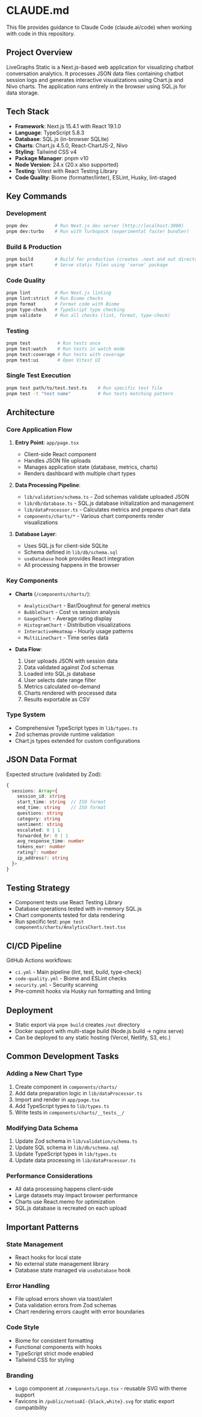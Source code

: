 # CLAUDE.md

This file provides guidance to Claude Code (claude.ai/code) when working with code in this repository.

## Project Overview

LiveGraphs Static is a Next.js-based web application for visualizing chatbot conversation analytics. It processes JSON data files containing chatbot session logs and generates interactive visualizations using Chart.js and Nivo charts. The application runs entirely in the browser using SQL.js for data storage.

## Tech Stack

- **Framework**: Next.js 15.4.1 with React 19.1.0
- **Language**: TypeScript 5.8.3
- **Database**: SQL.js (in-browser SQLite)
- **Charts**: Chart.js 4.5.0, React-ChartJS-2, Nivo
- **Styling**: Tailwind CSS v4
- **Package Manager**: pnpm v10
- **Node Version**: 24.x (20.x also supported)
- **Testing**: Vitest with React Testing Library
- **Code Quality**: Biome (formatter/linter), ESLint, Husky, lint-staged

## Key Commands

### Development
```bash
pnpm dev          # Run Next.js dev server (http://localhost:3000)
pnpm dev:turbo    # Run with Turbopack (experimental faster bundler)
```

### Build & Production
```bash
pnpm build        # Build for production (creates .next and out directories)
pnpm start        # Serve static files using 'serve' package
```

### Code Quality
```bash
pnpm lint         # Run Next.js linting
pnpm lint:strict  # Run Biome checks
pnpm format       # Format code with Biome
pnpm type-check   # TypeScript type checking
pnpm validate     # Run all checks (lint, format, type-check)
```

### Testing
```bash
pnpm test          # Run tests once
pnpm test:watch    # Run tests in watch mode
pnpm test:coverage # Run tests with coverage
pnpm test:ui       # Open Vitest UI
```

### Single Test Execution
```bash
pnpm test path/to/test.test.ts    # Run specific test file
pnpm test -t "test name"          # Run tests matching pattern
```

## Architecture

### Core Application Flow

1. **Entry Point**: `app/page.tsx`
   - Client-side React component
   - Handles JSON file uploads
   - Manages application state (database, metrics, charts)
   - Renders dashboard with multiple chart types

2. **Data Processing Pipeline**:
   - `lib/validation/schema.ts` - Zod schemas validate uploaded JSON
   - `lib/db/database.ts` - SQL.js database initialization and management
   - `lib/dataProcessor.ts` - Calculates metrics and prepares chart data
   - `components/charts/*` - Various chart components render visualizations

3. **Database Layer**:
   - Uses SQL.js for client-side SQLite
   - Schema defined in `lib/db/schema.sql`
   - `useDatabase` hook provides React integration
   - All processing happens in the browser

### Key Components

- **Charts** (`/components/charts/`):
  - `AnalyticsChart` - Bar/Doughnut for general metrics
  - `BubbleChart` - Cost vs session analysis
  - `GaugeChart` - Average rating display
  - `HistogramChart` - Distribution visualizations
  - `InteractiveHeatmap` - Hourly usage patterns
  - `MultiLineChart` - Time series data

- **Data Flow**:
  1. User uploads JSON with session data
  2. Data validated against Zod schemas
  3. Loaded into SQL.js database
  4. User selects date range filter
  5. Metrics calculated on-demand
  6. Charts rendered with processed data
  7. Results exportable as CSV

### Type System

- Comprehensive TypeScript types in `lib/types.ts`
- Zod schemas provide runtime validation
- Chart.js types extended for custom configurations

## JSON Data Format

Expected structure (validated by Zod):
```typescript
{
  sessions: Array<{
    session_id: string
    start_time: string  // ISO format
    end_time: string    // ISO format
    questions: string
    category: string
    sentiment: string
    escalated: 0 | 1
    forwarded_hr: 0 | 1
    avg_response_time: number
    tokens_eur: number
    rating?: number
    ip_address?: string
  }>
}
```

## Testing Strategy

- Component tests use React Testing Library
- Database operations tested with in-memory SQL.js
- Chart components tested for data rendering
- Run specific test: `pnpm test components/charts/AnalyticsChart.test.tsx`

## CI/CD Pipeline

GitHub Actions workflows:
- `ci.yml` - Main pipeline (lint, test, build, type-check)
- `code-quality.yml` - Biome and ESLint checks
- `security.yml` - Security scanning
- Pre-commit hooks via Husky run formatting and linting

## Deployment

- Static export via `pnpm build` creates `/out` directory
- Docker support with multi-stage build (Node.js build → nginx serve)
- Can be deployed to any static hosting (Vercel, Netlify, S3, etc.)

## Common Development Tasks

### Adding a New Chart Type
1. Create component in `components/charts/`
2. Add data preparation logic in `lib/dataProcessor.ts`
3. Import and render in `app/page.tsx`
4. Add TypeScript types to `lib/types.ts`
5. Write tests in `components/charts/__tests__/`

### Modifying Data Schema
1. Update Zod schema in `lib/validation/schema.ts`
2. Update SQL schema in `lib/db/schema.sql`
3. Update TypeScript types in `lib/types.ts`
4. Update data processing in `lib/dataProcessor.ts`

### Performance Considerations
- All data processing happens client-side
- Large datasets may impact browser performance
- Charts use React.memo for optimization
- SQL.js database is recreated on each upload

## Important Patterns

### State Management
- React hooks for local state
- No external state management library
- Database state managed via `useDatabase` hook

### Error Handling
- File upload errors shown via toast/alert
- Data validation errors from Zod schemas
- Chart rendering errors caught with error boundaries

### Code Style
- Biome for consistent formatting
- Functional components with hooks
- TypeScript strict mode enabled
- Tailwind CSS for styling

### Branding
- Logo component at `/components/Logo.tsx` - reusable SVG with theme support
- Favicons in `/public/notsoAI-{black,white}.svg` for static export compatibility
